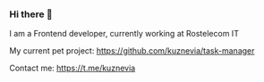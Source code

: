 ### Hi there 👋

I am a Frontend developer, currently working at Rostelecom IT

My current pet project: https://github.com/kuznevia/task-manager

Contact me: https://t.me/kuznevia

<!--
**kuznevia/kuznevia** is a ✨ _special_ ✨ repository because its `README.md` (this file) appears on your GitHub profile.

Here are some ideas to get you started:

- 🔭 I’m currently working on ...
- 🌱 I’m currently learning ...
- 👯 I’m looking to collaborate on ...
- 🤔 I’m looking for help with ...
- 💬 Ask me about ...
- 📫 How to reach me: ...
- 😄 Pronouns: ...
- ⚡ Fun fact: ...
-->
